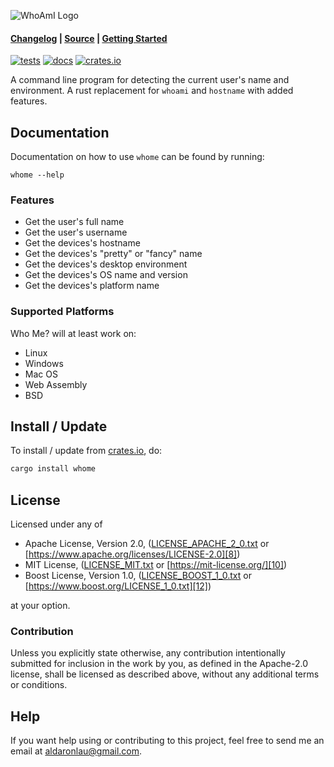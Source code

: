 ![WhoAmI Logo](https://raw.githubusercontent.com/ardaku/whoami/v1/res/icon.svg)

#### [Changelog][3] | [Source][4] | [Getting Started](#Documentation)

[![tests](https://github.com/AldaronLau/whome/workflows/tests/badge.svg)][2]
[![docs](https://docs.rs/whome/badge.svg)][0]
[![crates.io](https://img.shields.io/crates/v/whome.svg)][1]

A command line program for detecting the current user's name and environment.  A
rust replacement for `whoami` and `hostname` with added features.

## Documentation
Documentation on how to use `whome` can be found by running:
```
whome --help
```

### Features
 - Get the user's full name
 - Get the user's username
 - Get the devices's hostname
 - Get the devices's "pretty" or "fancy" name
 - Get the devices's desktop environment
 - Get the devices's OS name and version
 - Get the devices's platform name

### Supported Platforms
Who Me? will at least work on:
 - Linux
 - Windows
 - Mac OS
 - Web Assembly
 - BSD

## Install / Update
To install / update from [crates.io][5], do:

```bash
cargo install whome
```

## License
Licensed under any of
 - Apache License, Version 2.0, ([LICENSE_APACHE_2_0.txt][7]
   or [https://www.apache.org/licenses/LICENSE-2.0][8])
 - MIT License, ([LICENSE_MIT.txt][9] or [https://mit-license.org/][10])
 - Boost License, Version 1.0, ([LICENSE_BOOST_1_0.txt][11]
   or [https://www.boost.org/LICENSE_1_0.txt][12])

at your option.

### Contribution
Unless you explicitly state otherwise, any contribution intentionally submitted
for inclusion in the work by you, as defined in the Apache-2.0 license, shall be
licensed as described above, without any additional terms or conditions.

## Help
If you want help using or contributing to this project, feel free to send me an
email at [aldaronlau@gmail.com][13].

[0]: https://docs.rs/whome
[1]: https://crates.io/crates/whome
[2]: https://github.com/AldaronLau/whome/actions?query=workflow%3Atests
[3]: https://github.com/AldaronLau/whome/blob/v0/CHANGELOG.md
[4]: https://github.com/AldaronLau/whome/
[5]: https://crates.io/crates/whome
[6]: https://aldaronlau.com/
[7]: https://github.com/AldaronLau/whome/blob/v0/LICENSE_APACHE_2_0.txt
[8]: https://www.apache.org/licenses/LICENSE-2.0
[9]: https://github.com/AldaronLau/whome/blob/v0/LICENSE_MIT.txt
[10]: https://mit-license.org/
[11]: https://github.com/AldaronLau/whome/blob/v0/LICENSE_BOOST_1_0.txt
[12]: https://www.boost.org/LICENSE_1_0.txt
[13]: mailto:aldaronlau@gmail.com
